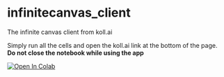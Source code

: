# infinitecanvas_client

The infinite canvas client from koll.ai

Simply run all the cells and open the koll.ai link at the bottom of the page.
**Do not close the notebook while using the app**

<p>
  <a href="https://colab.research.google.com/github/koll-ai/infinitecanvas_client/blob/main/ic_client.ipynb" target="_parent">
    <img src="https://colab.research.google.com/assets/colab-badge.svg" alt="Open In Colab"/>
  </a>
</p>

